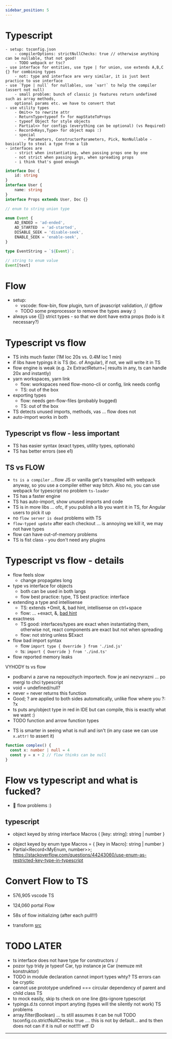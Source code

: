 ```yaml
---
sidebar_position: 5
---
```


# Typescript

```
- setup: tsconfig.json
    - compilerOptions: strictNullChecks: true // otherwise anything can be nullable, that not good!
    - TODO webpack or tsc?
- use interface for entities, use type | for union, use extends A,B,C {} for combining types
    - not: type and interface are very similar, it is just best practice to use interface
- use `Type | null` for nullables, use `var!` to help the compiler (assert not null)
    - small problem: bunch of classic js features return undefined such as array methods,
    optional params etc. we have to convert that
- use utility types
    - Omit<> to rewrite attr
    - ReturnType<typeof f> for mapStateToProps
    - typeof Object for style objects
    - Partial<> for configs (everything can be optional) (vs Required)
    - Record<Keys,Type> for object maps :)
    - special
        - Parameters, ConstructorParameters, Pick, NonNullable - basically to steal a type from a lib
- interfaces are
    - strict when instantiating, when passing props one by one
    - not strict when passing args, when spreading props
    - i think that's good enough
```

```ts
interface Doc {
    id: string
}
interface User {
    name: string
}
interface Props extends User, Doc {}
```

```ts
// enum to string union type

enum Event {
    AD_ENDED = 'ad-ended',
    AD_STARTED  = 'ad-started',
    DISABLE_SEEK = 'disable-seek',
    ENABLE_SEEK = 'enable-seek',
}

type EventString = `${Event}`;

// string to enum value
Event[text]
```

# Flow
- setup:
    - vscode: flow-bin, flow plugin, turn of javascript validation, // @flow
    - TODO some preprocessor to remove the types away :)
- always use {||} strict types - so that we dont have extra props (todo is it necessary?)

# Typescript vs flow
- TS inits much faster (1M loc 20s vs. 0.4M loc 1 min)
- if libs have typings it is TS (bc. of Angular), if not, we will write it in TS
- flow engine is weak (e.g. 2x ExtractReturn+| results in any, ts can handle 20x and instantly)
- yarn workspaces, yarn link
    - flow: workspaces need flow-mono-cli or config, link needs config
    - TS: out of the box
- exporting types
    - flow: needs gen-flow-files (probably bugged)
    - TS: out of the box
- TS detects unused imports, methods, vas ... flow does not
- auto-import works in both

## Typescript vs flow - less important
- TS has easier syntax (exact types, utility types, optionals)
- TS has better errors (see e1)

## TS vs FLOW
* `ts is a compiler` ...flow JS or vanilla get's transpiled with webpack anyway, so you use a compiler either way bitch.
Also no, you can use webpack for typescript no problem `ts-loader`
* TS has a faster engine
* TS has auto-import, show unused imports and code
* TS is in more libs ... ofc, if you publish a lib you want it in TS, for Angular users to pick it up
* no `flow server is dead` problems with TS
* `flow-typed update` after each checkout ... is annoying we kill it, we may not have types
* flow can have out-of-memory problems
* TS is fist class - you don't need any plugins


# Typescript vs flow - details
- flow feels slow
    - change propagates long
- type vs interface for objects
    - both can be used in both langs
    - flow best practice: type, TS best practice: interface
- extending a type and intellisense
    - TS: extends +Omit, &, bad hint, intellisense on ctrl+space
    - flow: ... +exact, &, [bad hint]((https://stackoverflow.com/questions/61851075/typescript-extending-interfaces-and-hover-hints))
- exactness
    - TS good: interfaces/types are exact when instantiating them, otherwise not, react components
    are exact but not when spreading
    - flow: not string unless $Exact
- flow bad import syntax
    - flow `import type { Override } from './ind.js'`
    - ts: `import { Override } from './ind.ts'`
- flow reported memory leaks



VYHODY ts vs flow

- podbarvi a zarve na nepouzitych importech. flow je ani nezvyrazni ... po mergi to chci
typescript
- void = undefined/null?
- never = never returns this function
- Good; ? are applied to both sides automatically, unlike flow where you ?: ?x
- ts puts any/object type in red in IDE but can compile, this is exactly what we want :)
- TODO function and arrow function types
* TS is smarter in seeing what is null and isn't (in any case we can use `x.attr!` to assert it)
```ts
function complex() {
  const x: number | null = 4
  const y = x + 2 // flow thinks can be null
}

```




# Flow vs typescript and what is fucked?
* 🐷 flow problems :)
## typescript
* object keyed by string  interface Macros { [key: string]: string | number }
- object keyed by enum    type Macros = { [key in Macro]: string | number }
- Partial<Record<MyEnum, number>>;
https://stackoverflow.com/questions/44243060/use-enum-as-restricted-key-type-in-typescript


# Convert Flow to TS
- 576,905 vscode TS
- 124,060 portal Flow
- 58s of flow initializing (after each pull!!!)

- transform [src](https://skovhus.github.io/blog/flow-to-typescript-migration/)

# TODO LATER
- ts interface does not have type for constructors :/
- pozor typ tridy je typeof Car, typ instance je Car (nemuze mit konstruktor)
- TODO in module declaration cannot import types whty?
TS errors can be cryptic
- cannot use prototype undefined === circular dependency of parent and child class
TS
- to mock easily, skip ts check on one line @ts-ignore
typescript
- typings.d.ts connot import anyting (types will the silently not work)
TS problems
- array.filter(Boolean) ... ts still assumes it can be null
TODO tsconfig.co.strictNullChecks: true .... this is not by default... and ts then does not can if it is null or not!!!! wtf :D


-------------------
